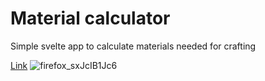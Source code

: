 # Material calculator

Simple svelte app to calculate materials needed for crafting

[Link](https://sl1900.github.io/Material-calculator/)
![firefox_sxJcIB1Jc6](https://user-images.githubusercontent.com/43700351/182313971-5d1e49ec-a426-44c6-9e4b-5ddb5e86d90e.png)
